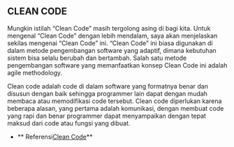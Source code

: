 ## CLEAN CODE

Mungkin istilah “Clean Code” masih tergolong asing di bagi kita. Untuk mengenal “Clean Code” dengan lebih mendalam, saya akan menjelaskan sekilas mengenai “Clean Code” ini. “Clean Code” ini biasa digunakan di dalam metode pengembangan software yang adaptif, dimana kebutuhan sistem bisa selalu berubah dan bertambah. Salah satu metode pengembangan software yang memanfaatkan konsep Clean Code ini adalah agile methodology.

Clean code adalah code di dalam software yang formatnya benar dan disusun dengan baik sehingga programmer lain dapat dengan mudah membaca atau memodifikasi code tersebut. Clean code diperlukan karena beberapa alasan, yang pertama adalah komunikasi, dengan membuat code yang rapi dan benar programmer dapat menyampaikan dengan tepat maksud dari code atau fungsi yang dibuat.

- ** Referensi[Clean Code](https://bit.ly/303ehkz)**